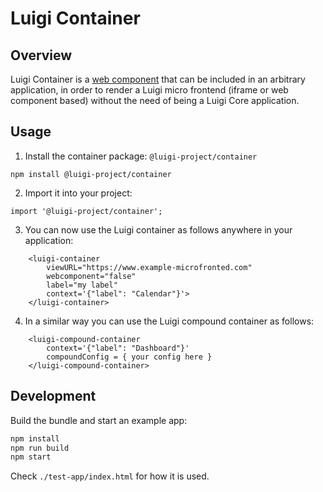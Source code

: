 
# Luigi Container 

## Overview
Luigi Container is a [web component](https://developer.mozilla.org/en-US/docs/Web/Web_Components) that can be included in an arbitrary application, in order to render a Luigi micro frontend (iframe or web component based) without the need of being a Luigi Core application.

## Usage
1. Install the container package: `@luigi-project/container` 

```
npm install @luigi-project/container
```

2. Import it into your project:


```
import '@luigi-project/container';
```

3. You can now use the Luigi container as follows anywhere in your application:

```
    <luigi-container 
        viewURL="https://www.example-microfronted.com" 
        webcomponent="false" 
        label="my label"
        context='{"label": "Calendar"}'>
    </luigi-container>
```

4. In a similar way you can use the Luigi compound container as follows:

```
    <luigi-compound-container 
        context='{"label": "Dashboard"}'
        compoundConfig = { your config here }
    </luigi-compound-container>
```


## Development 

Build the bundle and start an example app: 

```bash
npm install
npm run build
npm start
```

Check `./test-app/index.html` for how it is used.